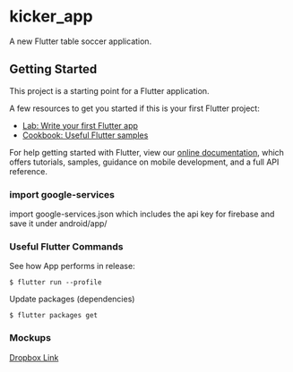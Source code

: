 # kicker_app

A new Flutter table soccer application.

## Getting Started

This project is a starting point for a Flutter application.

A few resources to get you started if this is your first Flutter project:

- [Lab: Write your first Flutter app](https://flutter.dev/docs/get-started/codelab)
- [Cookbook: Useful Flutter samples](https://flutter.dev/docs/cookbook)

For help getting started with Flutter, view our 
[online documentation](https://flutter.dev/docs), which offers tutorials, 
samples, guidance on mobile development, and a full API reference.

### import google-services
import google-services.json which includes the api key for firebase and save it under android/app/ 

### Useful Flutter Commands

See how App performs in release:

    $ flutter run --profile
    

Update packages (dependencies)
    
    $ flutter packages get
 
### Mockups

[Dropbox Link](https://www.dropbox.com/s/27a31vgcf1lvjmw/WohnheimApp%20Mockup.pdf?dl=0)

